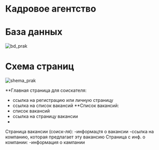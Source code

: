 # Кадровое агентство
# База данных

![bd_prak](https://user-images.githubusercontent.com/121457645/221985624-a99afbd9-d784-4f53-bfff-5654c3619398.svg)

# Схема страниц
![shema_prak](https://user-images.githubusercontent.com/121457645/221991869-37cb647f-f925-482e-abaa-7ce5ba403499.svg)


**Главная страница для соискателя:
  - ссылка на регистрацию или личную страницу
  - ссылка на список вакансий
**Список вакансий:
  - список вакансий
  - ссылка на страницу вакансии
  -
Страница вакансии (соиск-ля):
  -информацтя о вакансии
  -ссылка на компанию, которая предлагает эту вакансию
Страница с инф. о компании:
  -информация о кампании

